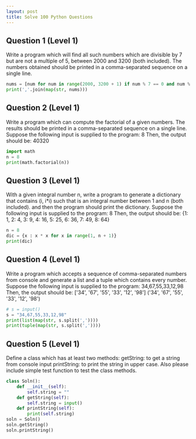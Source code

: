 ```yaml
---
layout: post
title: Solve 100 Python Questions
---
```

## Question 1 (Level 1)
Write a program which will find all such numbers which are
divisible by 7 but are not a multiple of 5, between 2000
and 3200 (both included). The numbers obtained should be
printed in a comma-separated sequence on a single line.

```python
nums = [num for num in range(2000, 3200 + 1) if num % 7 == 0 and num % 5 != 0]
print(','.join(map(str, nums)))
```


## Question 2 (Level 1)
Write a program which can compute the factorial of a given numbers.
The results should be printed in a comma-separated sequence on a single line.
Suppose the following input is supplied to the program:
8
Then, the output should be:
40320

```python
import math
n = 8
print(math.factorial(n))
```


## Question 3 (Level 1)
With a given integral number n, write a program to generate a dictionary that contains (i, i*i) such that is an integral number between 1 and n (both included). and then the program should print the dictionary.
Suppose the following input is supplied to the program:
8
Then, the output should be:
{1: 1, 2: 4, 3: 9, 4: 16, 5: 25, 6: 36, 7: 49, 8: 64}

```python
n = 8
dic = {x : x * x for x in range(1, n + 1)}
print(dic)
```


## Question 4 (Level 1)
Write a program which accepts a sequence of comma-separated numbers from console and generate a list and a tuple which contains every number.
Suppose the following input is supplied to the program:
34,67,55,33,12,98
Then, the output should be:
['34', '67', '55', '33', '12', '98']
('34', '67', '55', '33', '12', '98')

```python
# s = input()
s = "34,67,55,33,12,98"
print(list(map(str, s.split(','))))
print(tuple(map(str, s.split(','))))
```


## Question 5 (Level 1)
Define a class which has at least two methods:
getString: to get a string from console input
printString: to print the string in upper case.
Also please include simple test function to test the class methods.

```python
class Soln():
    def __init__(self):
        self.string = ""
    def getString(self):
        self.string = input()
    def printString(self):
        print(self.string)
soln = Soln()
soln.getString()
soln.printString()
```


